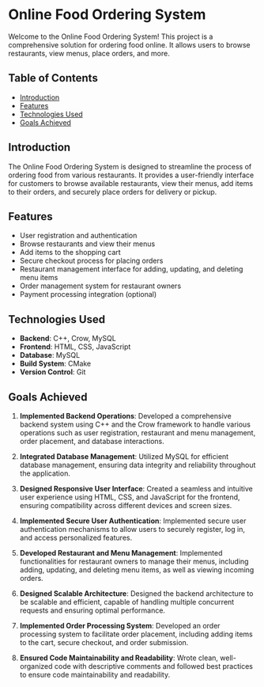 # Online Food Ordering System

Welcome to the Online Food Ordering System! This project is a comprehensive solution for ordering food online. It allows users to browse restaurants, view menus, place orders, and more.

## Table of Contents
- [Introduction](#introduction)
- [Features](#features)
- [Technologies Used](#technologies-used)
- [Goals Achieved](#goals-achieved)

## Introduction

The Online Food Ordering System is designed to streamline the process of ordering food from various restaurants. It provides a user-friendly interface for customers to browse available restaurants, view their menus, add items to their orders, and securely place orders for delivery or pickup.

## Features

- User registration and authentication
- Browse restaurants and view their menus
- Add items to the shopping cart
- Secure checkout process for placing orders
- Restaurant management interface for adding, updating, and deleting menu items
- Order management system for restaurant owners
- Payment processing integration (optional)

## Technologies Used

- **Backend**: C++, Crow, MySQL
- **Frontend**: HTML, CSS, JavaScript
- **Database**: MySQL
- **Build System**: CMake
- **Version Control**: Git

## Goals Achieved

1. **Implemented Backend Operations**: Developed a comprehensive backend system using C++ and the Crow framework to handle various operations such as user registration, restaurant and menu management, order placement, and database interactions.

2. **Integrated Database Management**: Utilized MySQL for efficient database management, ensuring data integrity and reliability throughout the application.

3. **Designed Responsive User Interface**: Created a seamless and intuitive user experience using HTML, CSS, and JavaScript for the frontend, ensuring compatibility across different devices and screen sizes.

4. **Implemented Secure User Authentication**: Implemented secure user authentication mechanisms to allow users to securely register, log in, and access personalized features.

5. **Developed Restaurant and Menu Management**: Implemented functionalities for restaurant owners to manage their menus, including adding, updating, and deleting menu items, as well as viewing incoming orders.

6. **Designed Scalable Architecture**: Designed the backend architecture to be scalable and efficient, capable of handling multiple concurrent requests and ensuring optimal performance.

7. **Implemented Order Processing System**: Developed an order processing system to facilitate order placement, including adding items to the cart, secure checkout, and order submission.

8. **Ensured Code Maintainability and Readability**: Wrote clean, well-organized code with descriptive comments and followed best practices to ensure code maintainability and readability.
